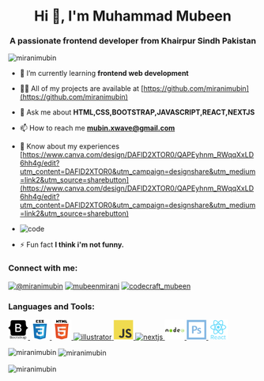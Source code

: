 <h1 align="center">Hi 👋, I'm Muhammad Mubeen</h1>
<h3 align="center">A passionate frontend developer from Khairpur Sindh Pakistan</h3>

<p align="left"> <img src="https://komarev.com/ghpvc/?username=miranimubin&label=Profile%20views&color=0e75b6&style=flat" alt="miranimubin" /> </p>

- 🌱 I’m currently learning **frontend web development**

- 👨‍💻 All of my projects are available at [https://github.com/miranimubin](https://github.com/miranimubin)

- 💬 Ask me about **HTML,CSS,BOOTSTRAP,JAVASCRIPT,REACT,NEXTJS**

- 📫 How to reach me **mubin.xwave@gmail.com**

- 📄 Know about my experiences [https://www.canva.com/design/DAFlD2XTOR0/QAPEyhnm_RWqqXxLD6hh4g/edit?utm_content=DAFlD2XTOR0&utm_campaign=designshare&utm_medium=link2&utm_source=sharebutton](https://www.canva.com/design/DAFlD2XTOR0/QAPEyhnm_RWqqXxLD6hh4g/edit?utm_content=DAFlD2XTOR0&utm_campaign=designshare&utm_medium=link2&utm_source=sharebutton)

- <img align="right" alt="code" width="500px" src="https://repository-images.githubusercontent.com/462900780/0a10af70-6cbf-46df-9071-0ff586a3b1d6">
- ⚡ Fun fact **I think i'm not funny.**

<h3 align="left">Connect with me:</h3>
<p align="left">
<a href="https://twitter.com/@miranimubin" target="blank"><img align="center" src="https://raw.githubusercontent.com/rahuldkjain/github-profile-readme-generator/master/src/images/icons/Social/twitter.svg" alt="@miranimubin" height="30" width="40" /></a>
<a href="https://linkedin.com/in/mubeenmirani" target="blank"><img align="center" src="https://raw.githubusercontent.com/rahuldkjain/github-profile-readme-generator/master/src/images/icons/Social/linked-in-alt.svg" alt="mubeenmirani" height="30" width="40" /></a>
<a href="https://instagram.com/codecraft_mubeen" target="blank"><img align="center" src="https://raw.githubusercontent.com/rahuldkjain/github-profile-readme-generator/master/src/images/icons/Social/instagram.svg" alt="codecraft_mubeen" height="30" width="40" /></a>
</p>

<h3 align="left">Languages and Tools:</h3>
<p align="left"> <a href="https://getbootstrap.com" target="_blank" rel="noreferrer"> <img src="https://raw.githubusercontent.com/devicons/devicon/master/icons/bootstrap/bootstrap-plain-wordmark.svg" alt="bootstrap" width="40" height="40"/> </a> <a href="https://www.w3schools.com/css/" target="_blank" rel="noreferrer"> <img src="https://raw.githubusercontent.com/devicons/devicon/master/icons/css3/css3-original-wordmark.svg" alt="css3" width="40" height="40"/> </a> <a href="https://www.w3.org/html/" target="_blank" rel="noreferrer"> <img src="https://raw.githubusercontent.com/devicons/devicon/master/icons/html5/html5-original-wordmark.svg" alt="html5" width="40" height="40"/> </a> <a href="https://www.adobe.com/in/products/illustrator.html" target="_blank" rel="noreferrer"> <img src="https://www.vectorlogo.zone/logos/adobe_illustrator/adobe_illustrator-icon.svg" alt="illustrator" width="40" height="40"/> </a> <a href="https://developer.mozilla.org/en-US/docs/Web/JavaScript" target="_blank" rel="noreferrer"> <img src="https://raw.githubusercontent.com/devicons/devicon/master/icons/javascript/javascript-original.svg" alt="javascript" width="40" height="40"/> </a> <a href="https://nextjs.org/" target="_blank" rel="noreferrer"> <img src="https://cdn.worldvectorlogo.com/logos/nextjs-2.svg" alt="nextjs" width="40" height="40"/> </a> <a href="https://nodejs.org" target="_blank" rel="noreferrer"> <img src="https://raw.githubusercontent.com/devicons/devicon/master/icons/nodejs/nodejs-original-wordmark.svg" alt="nodejs" width="40" height="40"/> </a> <a href="https://www.photoshop.com/en" target="_blank" rel="noreferrer"> <img src="https://raw.githubusercontent.com/devicons/devicon/master/icons/photoshop/photoshop-line.svg" alt="photoshop" width="40" height="40"/> </a> <a href="https://reactjs.org/" target="_blank" rel="noreferrer"> <img src="https://raw.githubusercontent.com/devicons/devicon/master/icons/react/react-original-wordmark.svg" alt="react" width="40" height="40"/> </a> </p>

<p><img align="left" src="https://github-readme-stats.vercel.app/api/top-langs?username=miranimubin&show_icons=true&locale=en&layout=compact" alt="miranimubin" /></p>

<p>&nbsp;<img align="center" src="https://github-readme-stats.vercel.app/api?username=miranimubin&show_icons=true&locale=en" alt="miranimubin" /></p>

<p><img align="center" src="https://github-readme-streak-stats.herokuapp.com/?user=miranimubin&" alt="miranimubin" /></p>
